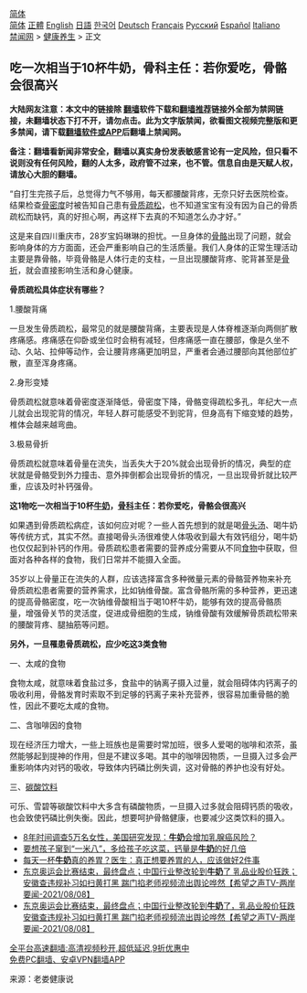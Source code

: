  <!-- 面包屑导航 --> <div class="breadcrumb"><!-- GTranslate: https://gtranslate.io/ -->  <div class="switcher notranslate">  <div class="selected">  <a href="#" onclick="return false;"> 简体</a>  </div>  <div class="option">  <a href="https://www.bannedbook.org" onclick="doGTranslate('zh-CN|zh-CN');jQuery('div.switcher div.selected a').html(jQuery(this).html());return false;" title="简体中文" class="nturl selected"> 简体</a>  <a href="https://www.bannedbook.org/zh-tw/" onclick="doGTranslate('zh-CN|zh-TW');jQuery('div.switcher div.selected a').html(jQuery(this).html());return false;" title="繁體中文" class="nturl"> 正體</a>  <a href="https://www.bannedbook.org/en/" onclick="doGTranslate('zh-CN|en');jQuery('div.switcher div.selected a').html(jQuery(this).html());return false;" title="English" class="nturl"> English</a>  <a href="https://www.bannedbook.org/ja/" onclick="doGTranslate('zh-CN|ja');jQuery('div.switcher div.selected a').html(jQuery(this).html());return false;" title="日本語" class="nturl"> 日語</a>  <a href="https://www.bannedbook.org/ko/" onclick="doGTranslate('zh-CN|ko');jQuery('div.switcher div.selected a').html(jQuery(this).html());return false;" title="한국어" class="nturl"> 한국어</a>  <a href="https://www.bannedbook.org/de/" onclick="doGTranslate('zh-CN|de');jQuery('div.switcher div.selected a').html(jQuery(this).html());return false;" title="Deutsch" class="nturl"> Deutsch</a>  <a href="https://www.bannedbook.org/fr/" onclick="doGTranslate('zh-CN|fr');jQuery('div.switcher div.selected a').html(jQuery(this).html());return false;" title="Français" class="nturl"> Français</a>  <a href="https://www.bannedbook.org/ru/" onclick="doGTranslate('zh-CN|ru');jQuery('div.switcher div.selected a').html(jQuery(this).html());return false;" title="Русский" class="nturl"> Русский</a>  <a href="https://www.bannedbook.org/es/" onclick="doGTranslate('zh-CN|es');jQuery('div.switcher div.selected a').html(jQuery(this).html());return false;" title="Español" class="nturl"> Español</a>  <a href="https://www.bannedbook.org/it/" onclick="doGTranslate('zh-CN|it');jQuery('div.switcher div.selected a').html(jQuery(this).html());return false;" title="Italiano" class="nturl"> Italiano</a>  </div>  </div>      <div class='breadcrumb-sub'><!-- Breadcrumb NavXT 6.3.0 --> <a href="https://www.bannedbook.org/" class="home">禁闻网</a> &gt; <a href="https://www.bannedbook.org/bnews/health/" class="category">健康养生</a> &gt; 正文</div></div><h2>吃一次相当于10杯牛奶，骨科主任：若你爱吃，骨骼会很高兴</h2> <p class="notice"><b>大陆网友注意：本文中的链接除 <a href="https://github.com/bannedbook/fanqiang" >翻墙</a>软件下载和<a href="https://github.com/killgcd/justmysocks/blob/master/README.md">翻墙推荐</a>链接外全部为禁网链接，未翻墙状态下打不开，请勿点击。此为文字版禁闻，欲看图文视频完整版和更多禁闻，请下载<a href="https://github.com/bannedbook/fanqiang">翻墙软件或APP</a>后翻墙上禁闻网。</p><p>备注：翻墙看新闻非常安全，翻墙以真实身份发表敏感言论有一定风险，但只看不说则没有任何风险，翻的人太多，政府管不过来，也不管。信息自由是天赋人权，请放心大胆的翻墙。</b></p>  <div class="entry"> <p>“自打生完孩子后，总觉得力气不够用，每天都腰酸背疼，无奈只好去医院检查。结果检查<a href="https://www.bannedbook.org/bnews/tag/%E9%AA%A8%E5%AF%86%E5%BA%A6/" class="st_tag internal_tag" rel="tag" title="标签 骨密度 下的日志">骨密度</a>时被告知自己患有<a href="https://www.bannedbook.org/bnews/tag/%E9%AA%A8%E8%B4%A8%E7%96%8F%E6%9D%BE/" class="st_tag internal_tag" rel="tag" title="标签 骨质疏松 下的日志">骨质疏松</a>，也不知道宝宝有没有因为自己的骨质疏松而缺钙，真的好担心啊，再这样下去真的不知道怎么办才好。”</p> <p>这是来自四川重庆市，28岁宝妈琳琳的担忧。一旦身体的<a href="https://www.bannedbook.org/bnews/tag/%E9%AA%A8%E9%AA%BC/" class="st_tag internal_tag" rel="tag" title="标签 骨骼 下的日志">骨骼</a>出现了问题，就会影响身体的方方面面，还会严重影响自己的生活质量。我们人身体的正常生理活动主要是靠骨骼，毕竟骨骼是人体行走的支柱，一旦出现腰酸背疼、驼背甚至是<a href="https://www.bannedbook.org/bnews/tag/%E9%AA%A8%E6%8A%98/" class="st_tag internal_tag" rel="tag" title="标签 骨折 下的日志">骨折</a>，就会直接影响生活和身心健康。</p> <p><strong>骨质疏松具体症状有哪些？</strong></p> <p>1.腰酸背痛</p> <p>一旦发生骨质疏松，最常见的就是腰酸背痛，主要表现是人体脊椎逐渐向两侧扩散疼痛感。疼痛感在仰卧或坐位时会稍有减轻，但疼痛感一直在腰部，像是久坐不动、久站、拉伸等动作，会让腰背疼痛更加明显，严重者会通过腰部向其他部位扩散，直至浑身疼痛。</p>  <p>2.身形变矮</p> <p>骨质疏松就意味着骨密度逐渐降低，骨密度下降，骨骼变得疏松多孔，年纪大一点儿就会出现驼背的情况，年轻人群可能感受不到驼背，但身高有下缩变矮的趋势，椎体会越来越弯曲。</p> <p>3.极易骨折</p> <p>骨质疏松就意味着骨量在流失，当丢失大于20%就会出现骨折的情况，典型的症状就是骨骼受到外力撞击、意外摔倒都会出现骨折的情况，一旦出现骨折就比较严重，应该及时补钙强骨。</p> <p><strong>这1物吃一次相当于10杯<a href="https://www.bannedbook.org/bnews/tag/%e7%89%9b%e5%a5%b6/" class="st_tag internal_tag" rel="tag" title="标签 牛奶 下的日志">牛奶</a>，<a href="https://www.bannedbook.org/bnews/tag/%e9%aa%a8%e7%a7%91/" class="st_tag internal_tag" rel="tag" title="标签 骨科 下的日志">骨科</a>主任：若你爱吃，骨骼会很高兴</strong></p>  <p>如果遇到骨质疏松病症，该如何应对呢？一些人首先想到的就是喝<a href="https://www.bannedbook.org/bnews/tag/%E9%AA%A8%E5%A4%B4%E6%B1%A4/" class="st_tag internal_tag" rel="tag" title="标签 骨头汤 下的日志">骨头汤</a>、喝牛奶等传统方式，其实不然。直接喝骨头汤很难使人体吸收到最大有效钙组分，喝牛奶也仅仅起到补钙的作用。骨质疏松患者需要的营养成分需要从不同<a href="https://www.bannedbook.org/bnews/tag/%e9%a3%9f%e7%89%a9/" class="st_tag internal_tag" rel="tag" title="标签 食物 下的日志">食物</a>中获取，但面对各种各样的食物，我们日常并不能摄入全面。</p> <p>35岁以上骨量正在流失的人群，应该选择富含多种微量元素的骨骼营养物来补充骨质疏松患者需要的营养需求，比如钠维骨酸。富含骨骼所需的多种营养，更迅速的提高骨骼密度，吃一次钠维骨酸相当于喝10杯牛奶，能够有效的提高骨骼质量，增强骨关节的灵活度，促进成骨细胞的生成，钠维骨酸有效缓解骨质疏松带来的腰酸背疼、腿抽筋等问题。</p> <p><strong>另外，一旦罹患骨质疏松，应少吃这3类食物</strong></p> <p>一、太咸的食物</p> <p>食物太咸，就意味着食盐过多，食盐中的钠离子摄入过量，就会阻碍体内钙离子的吸收利用，骨骼发育时索取不到足够的钙离子来补充营养，很容易加重骨骼的脆性，因此不要吃太咸的食物。</p>  <p>二、含咖啡因的食物</p> <p>现在经济压力增大，一些上班族也是需要时常加班，很多人爱喝的咖啡和浓茶，虽然能够起到提神的作用，但是不建议多喝。其中的咖啡因物质，一旦摄入过多会严重影响体内对钙的吸收，导致体内钙磷比例失调，这对骨骼的养护也没有好处。</p> <p>三、<a href="https://www.bannedbook.org/bnews/tag/%E7%A2%B3%E9%85%B8%E9%A5%AE%E6%96%99/" class="st_tag internal_tag" rel="tag" title="标签 碳酸饮料 下的日志">碳酸饮料</a></p> <p>可乐、雪碧等碳酸饮料中大多含有磷酸物质，一旦摄入过多就会阻碍钙质的吸收，也会致使钙磷比例失衡。因此，想要呵护骨骼健康，也要减少这类饮料的摄入。</p> <ul class='op-related-articles' title='相关阅读'> <li><a href='https://www.bannedbook.org/bnews/health/20210815/1606527.html' target='_blank'>8年时间调查5万名女性，美国研究发现：<b>牛奶</b>会增加乳腺癌风险？</a></li> <li><a href='https://www.bannedbook.org/bnews/health/20210809/1602850.html' target='_blank'>要想孩子窜到“一米八”，多给孩子吃这菜，钙量是<b>牛奶</b>的好几倍</a></li> <li><a href='https://www.bannedbook.org/bnews/health/20210809/1602849.html' target='_blank'>每天一杯<b>牛奶</b>真的养胃？医生：真正想要养胃的人，应该做好2件事</a></li> <li><a href='https://www.bannedbook.org/bnews/comments/20210809/1602746.html' target='_blank'>东京奥运会比赛结束，最终盘点；中国行业整改轮到<b>牛奶</b>了 乳品业股价狂跌；安徽查违规补习如扫黄打黑 踹门掐老师视频流出舆论哗然【希望之声TV-两岸要闻-2021/08/08】</a></li> <li><a href='https://www.bannedbook.org/bnews/comments/20210808/1602677.html' target='_blank'>东京奥运会比赛结束，最终盘点；中国行业整改轮到<b>牛奶</b>了，乳品业股价狂跌安徽查违规补习如扫黄打黑 踹门掐老师视频流出舆论哗然【希望之声TV-两岸要闻-2021/08/08】</a></li> </ul> <p class="texttj"> <a href="https://github.com/bannedbook/fanqiang/wiki/V2ray%E6%9C%BA%E5%9C%BA" target="_blank">全平台高速翻墙:高清视频秒开,超低延迟,9折优惠中</a><br/> <a href="https://github.com/bannedbook/fanqiang/wiki/%E7%A6%81%E9%97%BB%E7%BD%91%E5%AE%89%E5%8D%93%E7%BF%BB%E5%A2%99%E6%96%B0%E9%97%BBAPP" target="_blank">免费PC翻墙、安卓VPN翻墙APP</a></p> <p> 来源：老娄健康说 </p><a name='sharetosocial'></a>  <div style="margin-bottom:5px;padding-bottom:5px;clear:both"> <div id="archive-pix-1" class="banner-ads"> <!-- AuctionX Display platform tag START --> <div id="26318x728x90x621x_ADSLOT2" clicktrack="%%CLICK_URL_ESC%%"></div> <!-- AuctionX Display platform tag END --> </div> <div id="archive-pix-2" class="banner-ads"> <!-- AuctionX Display platform tag START --> <div id="26315x300x250x621x_ADSLOT2" clicktrack="%%CLICK_URL_ESC%%"></div> <!-- AuctionX Display platform tag END --> </div> </div>  <div id="archive-pix-1" class="banner-ads"> <!-- AuctionX Display platform tag START --> <div id="26318x728x90x621x_ADSLOT3" clicktrack="%%CLICK_URL_ESC%%"></div> <!-- AuctionX Display platform tag END --> </div> </div><!--END ENTRY--> 